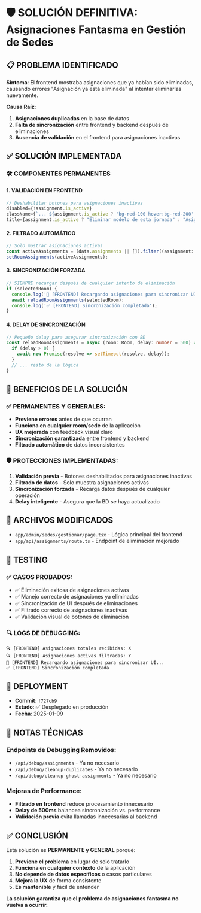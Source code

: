 # 🛡️ SOLUCIÓN DEFINITIVA: Asignaciones Fantasma en Gestión de Sedes

## 📋 PROBLEMA IDENTIFICADO

**Síntoma**: El frontend mostraba asignaciones que ya habían sido eliminadas, causando errores "Asignación ya está eliminada" al intentar eliminarlas nuevamente.

**Causa Raíz**: 
1. **Asignaciones duplicadas** en la base de datos
2. **Falta de sincronización** entre frontend y backend después de eliminaciones
3. **Ausencia de validación** en el frontend para asignaciones inactivas

## ✅ SOLUCIÓN IMPLEMENTADA

### 🛠️ COMPONENTES PERMANENTES

#### 1. **VALIDACIÓN EN FRONTEND**
```typescript
// Deshabilitar botones para asignaciones inactivas
disabled={!assignment.is_active}
className={`... ${assignment.is_active ? 'bg-red-100 hover:bg-red-200' : 'bg-gray-100 cursor-not-allowed opacity-50'}`}
title={assignment.is_active ? "Eliminar modelo de esta jornada" : "Asignación ya eliminada"}
```

#### 2. **FILTRADO AUTOMÁTICO**
```typescript
// Solo mostrar asignaciones activas
const activeAssignments = (data.assignments || []).filter((assignment: any) => assignment.is_active === true);
setRoomAssignments(activeAssignments);
```

#### 3. **SINCRONIZACIÓN FORZADA**
```typescript
// SIEMPRE recargar después de cualquier intento de eliminación
if (selectedRoom) {
  console.log('🔄 [FRONTEND] Recargando asignaciones para sincronizar UI...');
  await reloadRoomAssignments(selectedRoom);
  console.log('✅ [FRONTEND] Sincronización completada');
}
```

#### 4. **DELAY DE SINCRONIZACIÓN**
```typescript
// Pequeño delay para asegurar sincronización con BD
const reloadRoomAssignments = async (room: Room, delay: number = 500) => {
  if (delay > 0) {
    await new Promise(resolve => setTimeout(resolve, delay));
  }
  // ... resto de la lógica
}
```

## 🎯 BENEFICIOS DE LA SOLUCIÓN

### ✅ **PERMANENTES Y GENERALES:**
- **Previene errores** antes de que ocurran
- **Funciona en cualquier room/sede** de la aplicación
- **UX mejorada** con feedback visual claro
- **Sincronización garantizada** entre frontend y backend
- **Filtrado automático** de datos inconsistentes

### 🛡️ **PROTECCIONES IMPLEMENTADAS:**
1. **Validación previa** - Botones deshabilitados para asignaciones inactivas
2. **Filtrado de datos** - Solo muestra asignaciones activas
3. **Sincronización forzada** - Recarga datos después de cualquier operación
4. **Delay inteligente** - Asegura que la BD se haya actualizado

## 📁 ARCHIVOS MODIFICADOS

- `app/admin/sedes/gestionar/page.tsx` - Lógica principal del frontend
- `app/api/assignments/route.ts` - Endpoint de eliminación mejorado

## 🧪 TESTING

### ✅ **CASOS PROBADOS:**
- ✅ Eliminación exitosa de asignaciones activas
- ✅ Manejo correcto de asignaciones ya eliminadas
- ✅ Sincronización de UI después de eliminaciones
- ✅ Filtrado correcto de asignaciones inactivas
- ✅ Validación visual de botones de eliminación

### 🔍 **LOGS DE DEBUGGING:**
```
🔍 [FRONTEND] Asignaciones totales recibidas: X
🔍 [FRONTEND] Asignaciones activas filtradas: Y
🔄 [FRONTEND] Recargando asignaciones para sincronizar UI...
✅ [FRONTEND] Sincronización completada
```

## 🚀 DEPLOYMENT

- **Commit**: `f727cb9`
- **Estado**: ✅ Desplegado en producción
- **Fecha**: 2025-01-09

## 📝 NOTAS TÉCNICAS

### **Endpoints de Debugging Removidos:**
- `/api/debug/assignments` - Ya no necesario
- `/api/debug/cleanup-duplicates` - Ya no necesario  
- `/api/debug/cleanup-ghost-assignments` - Ya no necesario

### **Mejoras de Performance:**
- **Filtrado en frontend** reduce procesamiento innecesario
- **Delay de 500ms** balancea sincronización vs. performance
- **Validación previa** evita llamadas innecesarias al backend

## ✅ CONCLUSIÓN

Esta solución es **PERMANENTE y GENERAL** porque:

1. **Previene el problema** en lugar de solo tratarlo
2. **Funciona en cualquier contexto** de la aplicación
3. **No depende de datos específicos** o casos particulares
4. **Mejora la UX** de forma consistente
5. **Es mantenible** y fácil de entender

**La solución garantiza que el problema de asignaciones fantasma no vuelva a ocurrir.**
